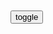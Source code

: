 ```note
```

<table id="tbc" style="white-space: pre-wrap">
</table>
<button onclick="toggleb()">toggle</button>
<pre id="prr" style="display: none">
<!-- 🍅<br>　<hr>🍑 -->

三体》最精辟的15句话：弱小和无知，不是生存的障碍，傲慢才是
https://new.qq.com/omn/20210629/20210629A09AW700.html

弱小和无知不是生存的障碍，傲慢才是。

死亡是一座永恒的灯塔，不管你驶向何方，最终都会朝它转向。一切都将逝去，只有死神永生。

你的无畏来源于无知。

人生的美妙之处在于迷上一样东西。人生苦短，少做些虚无缥缈的事。

在zg，任何超脱飞扬的思想都会砰然坠地——现实的引力实在是太沉重了。

记忆是一条早已干涸的河流，只在毫无生气的河床中剩下零落的砾石。

越透明的东西越神秘，宇宙本身就是透明的，只要目力能及，你想看多远就看多远，但越看越神秘。

没有什么能永远存在，即使是宇宙也有灭亡的那一天，凭什么人类就觉得自己该永远存在下去。

我们都是阴沟里的虫子,但总还是得有人仰望星空。

你的生活是一种偶然，世界有这么多变幻莫测的因素，你的人生却没什么变故。

把人类看作虫子的三体人似乎忘记了一个事实：虫子从来就没有被真正战胜过。

在那个参照系中，时间正以千万倍的速度闪电般地流逝，像从程心的心里流出的血。这一刻，沧海桑田。

城市就是森林，每一个男人都是猎手，每一个女人都是陷阱。

给岁月以文明，而不是给文明以岁月。

用半条命生活其实也没什么，据她观察，周围的人相当一部分都是生活在半条命之中，只要善于忘却和适应，半条命也可以活得很平静，甚至很幸福。

姚海军曾评价刘慈欣：“刘慈欣用旺盛的精力建成了一个光年尺度上的展览馆，里面藏满了宇宙文明史中科学与技术创造出来的超越常人想象的神迹。

魔法少女小圆
https://zh.wikiquote.org/wiki/%E9%AD%94%E6%B3%95%E5%B0%91%E5%A5%B3%E5%B0%8F%E5%9C%86

晓美焰
我是冷静的人的同伴、无端挑起事端的笨蛋的敌人。

当幸福来敲门》：你认为最困难的时候，就是你最接近成功的时候
https://baijiahao.baidu.com/s?id=1611684754722428974&wfr=spider&for=pc

<!-- 🍅<br>　<hr>🍑 -->
</pre>

```tip
```

<script src="https://cdn.jsdelivr.net/npm/jquery@3.5.1/dist/jquery.min.js"></script>

<link rel="stylesheet" href="https://cdn.jsdelivr.net/gh/fancyapps/fancybox@3.5.7/dist/jquery.fancybox.min.css" />
<script src="https://cdn.jsdelivr.net/gh/fancyapps/fancybox@3.5.7/dist/jquery.fancybox.min.js"></script>

<script type="text/javascript">

setTimeout(function(){
  tbc.innerHTML = parseURL(prr.innerHTML);
},0);

var __urlRegex = /(\b(https?|ftp|file):\/\/[-A-Z0-9+&@#\/%?=~_|!:,.;]*[-A-Z0-9+&@#\/%=~_|])/ig;
var __imgRegex = /\.(?:jpe?g|gif|png)$/i;

function parseURL($string){

    var exp = __urlRegex;
    return $string.replace(exp,function(match){
            __imgRegex.lastIndex=0;
            if(__imgRegex.test(match)){
                return '<a data-fancybox="gallery" href="' + match.replace("/p=700", "")
                 + '"><img src="' + match.replace("/p=700", "")+'" width="64"></a>';
            }
            else{
                return '<a href="' + match + '" target="_blank">' + match + '</a>';
            }
        }
    );
}

function toggleb() {
  var x = document.getElementById("prr");
  if (x.style.display === "none") {
    x.style.display = "";
  } else {
    x.style.display = "none";
  }
}

</script>
